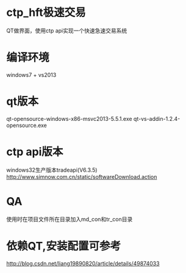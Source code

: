 # ctp_hft极速交易
QT做界面，使用ctp api实现一个快速急速交易系统

# 编译环境
windows7 + vs2013

# qt版本
qt-opensource-windows-x86-msvc2013-5.5.1.exe
qt-vs-addin-1.2.4-opensource.exe

# ctp api版本
windows32生产版本tradeapi(V6.3.5)
http://www.simnow.com.cn/static/softwareDownload.action

# QA
使用时在项目文件所在目录加入md_con和tr_con目录

# 依赖QT,安装配置可参考
http://blog.csdn.net/liang19890820/article/details/49874033

